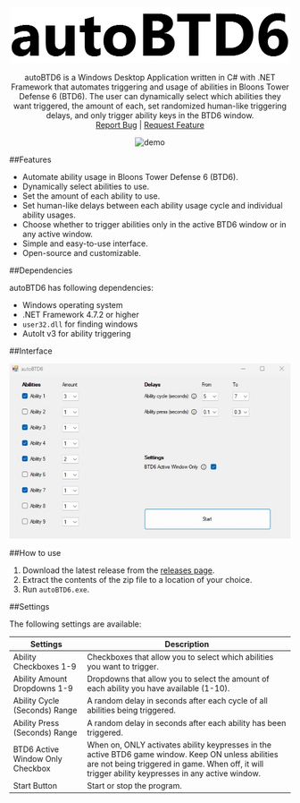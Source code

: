 <br />
<div align="center">
  <a href="https://github.com/trevtravtrev/autoBTD6">
    <img src="logo.png" alt="autoBTD6" width="500" height="100">
  </a>

  <p align="center">
autoBTD6 is a Windows Desktop Application written in C# with .NET Framework that automates triggering and usage of abilities in Bloons Tower Defense 6 (BTD6). The user can dynamically select which abilities they want triggered, the amount of each, set randomized human-like triggering delays, and only trigger ability keys in the BTD6 window.    <br />
    <a href="https://github.com/trevtravtrev/autoBTD6/issues">Report Bug</a>
     | 
    <a href="https://github.com/trevtravtrev/autoBTD6/issues">Request Feature</a>
  </p>
</div>

<p align="center">
  <img src="demo.gif" alt="demo" width="600" />
</p>

##Features

- Automate ability usage in Bloons Tower Defense 6 (BTD6).  
- Dynamically select abilities to use.  
- Set the amount of each ability to use.  
- Set human-like delays between each ability usage cycle and individual ability usages.  
- Choose whether to trigger abilities only in the active BTD6 window or in any active window.  
- Simple and easy-to-use interface.  
- Open-source and customizable.  

##Dependencies

autoBTD6 has following dependencies:  
- Windows operating system  
- .NET Framework 4.7.2 or higher  
- `user32.dll` for finding windows  
- AutoIt v3 for ability triggering  

##Interface
<p align="center">
  <img src="interface.jpg" alt="interface" width="600" />
</p>

##How to use

1. Download the latest release from the [releases page](https://github.com/trevtravtrev/autoBTD6/releases).
2. Extract the contents of the zip file to a location of your choice.
3. Run `autoBTD6.exe`.

##Settings

The following settings are available:

| Settings                         | Description                                                                                     |
|----------------------------------|-------------------------------------------------------------------------------------------------|
| Ability Checkboxes 1-9           | Checkboxes that allow you to select which abilities you want to trigger.                       |
| Ability Amount Dropdowns 1-9     | Dropdowns that allow you to select the amount of each ability you have available (1-10).       |
| Ability Cycle (Seconds) Range    | A random delay in seconds after each cycle of all abilities being triggered.                   |
| Ability Press (Seconds) Range    | A random delay in seconds after each ability has been triggered.                               |
| BTD6 Active Window Only Checkbox | When on, ONLY activates ability keypresses in the active BTD6 game window. Keep ON unless abilities are not being triggered in game. When off, it will trigger ability keypresses in any active window. |
| Start Button                     | Start or stop the program.                                                                       |
